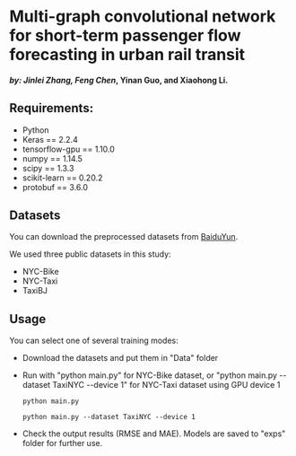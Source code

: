 # Multi-graph convolutional network for short-term passenger flow forecasting in urban rail transit
#### *by: Jinlei Zhang, Feng Chen*, Yinan Guo, and Xiaohong Li.


## Requirements:
- Python
- Keras == 2.2.4
- tensorflow-gpu == 1.10.0
- numpy == 1.14.5
- scipy == 1.3.3
- scikit-learn == 0.20.2
- protobuf == 3.6.0  

## Datasets
You can download the preprocessed datasets from [BaiduYun](https://pan.baidu.com/s/1WFhTG5KqIzJ-UzB3SmNKOQ?pwd=hm21). 

We used three public datasets in this study:
- NYC-Bike
- NYC-Taxi
- TaxiBJ

## Usage 
You can select one of several training modes:
 - Download the datasets and put them in "Data" folder

 - Run with "python main.py" for NYC-Bike dataset, or "python main.py --dataset TaxiNYC --device 1" for NYC-Taxi dataset using GPU device 1

   ```
   python main.py
   ```

   ```
   python main.py --dataset TaxiNYC --device 1
   ```

 - Check the output results (RMSE and MAE). Models are saved to "exps" folder for further use.
